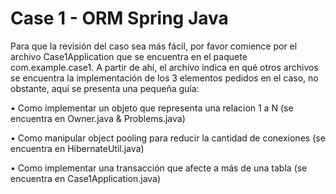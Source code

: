 # Case 1 - ORM Spring Java

Para que la revisión del caso sea más fácil, por favor comience por el archivo Case1Application que se encuentra en el paquete com.example.case1. 
A partir de ahí, el archivo indica en qué otros archivos se encuentra la implementación de los 3 elementos pedidos en el caso, no obstante, aquí se presenta una pequeña guía:

• Como implementar un objeto que representa una relacion 1 a N (se encuentra en Owner.java & Problems.java)

• Como manipular object pooling para reducir la cantidad de conexiones (se encuentra en HibernateUtil.java)

• Como implementar una transacción que afecte a más de una tabla (se encuentra en Case1Application.java)
